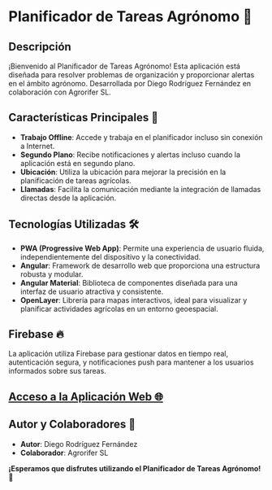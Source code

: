 # Planificador de Tareas Agrónomo 🌱

## Descripción

¡Bienvenido al Planificador de Tareas Agrónomo! Esta aplicación está diseñada para resolver problemas de organización y proporcionar alertas en el ámbito agrónomo. Desarrollada por Diego Rodríguez Fernández en colaboración con Agrorifer SL.

## Características Principales 🚀

- **Trabajo Offline**: Accede y trabaja en el planificador incluso sin conexión a Internet.
- **Segundo Plano**: Recibe notificaciones y alertas incluso cuando la aplicación está en segundo plano.
- **Ubicación**: Utiliza la ubicación para mejorar la precisión en la planificación de tareas agrícolas.
- **Llamadas**: Facilita la comunicación mediante la integración de llamadas directas desde la aplicación.

## Tecnologías Utilizadas 🛠️

- **PWA (Progressive Web App)**: Permite una experiencia de usuario fluida, independientemente del dispositivo y la conectividad.
- **Angular**: Framework de desarrollo web que proporciona una estructura robusta y modular.
- **Angular Material**: Biblioteca de componentes diseñada para una interfaz de usuario atractiva y consistente.
- **OpenLayer**: Librería para mapas interactivos, ideal para visualizar y planificar actividades agrícolas en un entorno geoespacial.

## Firebase 🔥

La aplicación utiliza Firebase para gestionar datos en tiempo real, autenticación segura, y notificaciones push para mantener a los usuarios informados sobre sus tareas.

## [Acceso a la Aplicación Web 🌐](https://angular-222712.web.app)

## Autor y Colaboradores 🤝

- **Autor**: Diego Rodríguez Fernández
- **Colaborador**: Agrorifer SL

**¡Esperamos que disfrutes utilizando el Planificador de Tareas Agrónomo! 🌾**
